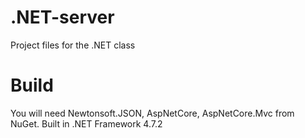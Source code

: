# .NET-server
Project files for the .NET class

<h1>Build</h1>
You will need Newtonsoft.JSON, AspNetCore, AspNetCore.Mvc from NuGet. Built in .NET Framework 4.7.2
